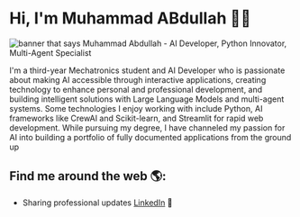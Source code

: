 # Hi, I'm Muhammad ABdullah 👋🏽
<img src="https://github.com/user-attachments/assets/9a8e3477-0475-4a96-82cb-b010d54741f9"  alt=" banner that says Muhammad Abdullah - AI Developer, Python Innovator, Multi-Agent Specialist">

I'm a third-year Mechatronics student and AI Developer who is passionate about making AI accessible through interactive applications, creating technology to enhance personal and professional development, and building intelligent solutions with Large Language Models and multi-agent systems. Some technologies I enjoy working with include Python, AI frameworks like CrewAI and Scikit-learn, and Streamlit for rapid web development. While pursuing my degree, I have channeled my passion for AI into building a portfolio of fully documented applications from the ground up


## Find me around the web 🌎: 

- Sharing professional updates <a href="https://www.linkedin.com/in/abdullah-kaimkhani-09b1292b9/">LinkedIn</a> 💼
